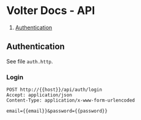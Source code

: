 # Volter Docs - API

1. [Authentication](#authentication)

## Authentication

See file `auth.http`.

### Login

```http request
POST http://{{host}}/api/auth/login
Accept: application/json
Content-Type: application/x-www-form-urlencoded

email={{email}}&password={{password}}
```

### 
